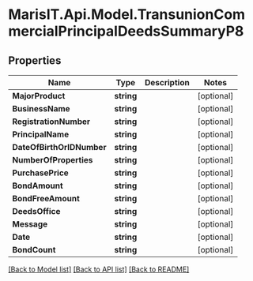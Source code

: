 
# MarisIT.Api.Model.TransunionCommercialPrincipalDeedsSummaryP8

## Properties

Name | Type | Description | Notes
------------ | ------------- | ------------- | -------------
**MajorProduct** | **string** |  | [optional] 
**BusinessName** | **string** |  | [optional] 
**RegistrationNumber** | **string** |  | [optional] 
**PrincipalName** | **string** |  | [optional] 
**DateOfBirthOrIDNumber** | **string** |  | [optional] 
**NumberOfProperties** | **string** |  | [optional] 
**PurchasePrice** | **string** |  | [optional] 
**BondAmount** | **string** |  | [optional] 
**BondFreeAmount** | **string** |  | [optional] 
**DeedsOffice** | **string** |  | [optional] 
**Message** | **string** |  | [optional] 
**Date** | **string** |  | [optional] 
**BondCount** | **string** |  | [optional] 

[[Back to Model list]](../README.md#documentation-for-models)
[[Back to API list]](../README.md#documentation-for-api-endpoints)
[[Back to README]](../README.md)

